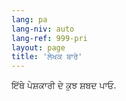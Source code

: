 ```yaml
---
lang: pa
lang-niv: auto
lang-ref: 999-pri
layout: page
title: 'ਲੇਖਕ ਬਾਰੇ'
---
```


ਇੱਥੇ ਪੇਸ਼ਕਾਰੀ ਦੇ ਕੁਝ ਸ਼ਬਦ ਪਾਓ.
